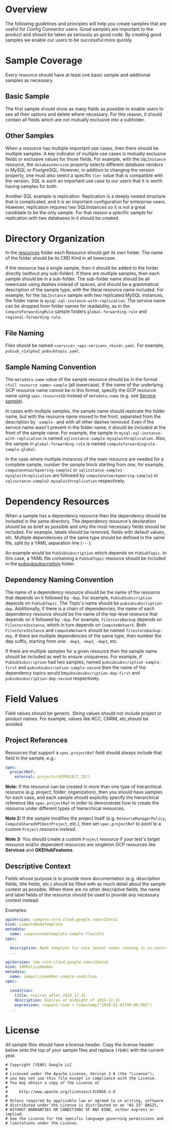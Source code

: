 # Overview

The following guidelines and principles will help you create samples that are
useful for Config Connector users. Good samples are important to the product and
should be taken as seriously as good code. By creating good samples we enable
our users to be successful more quickly.

# Sample Coverage

Every resource should have at least one basic sample and additional samples as
necessary.

## Basic Sample

The first sample should show as many fields as possible to enable users to see
all their options and delete where necessary. For this reason, it should contain
all fields which are not mutually exclusive into a subfolder.

## Other Samples

When a resource has multiple important use cases, then there should be multiple
samples. A key indicator of multiple use cases is mutually exclusive fields or
exclusive values for those fields. For example, with the `SQLInstance` resource,
the `databaseVersion` property selects different database vendors in MySQL or
PostgreSQL. However, in addition to changing the version property, one must also
select a specific `tier` value that is compatible with the version. SQL is such
an important use case to our users that it is worth having samples for both.

Another SQL example is replication. Replication is a deeply nested structure
that is complicated, and it is an important configuration for enterprise users.
However, replication requires two SQLInstances so it is not a great candidate to
be the only sample. For that reason a specific sample for replication with two
databases in it should be created.

# Directory Organization

In the [resources](config/samples/resources) folder each Resource should get its
own folder. The name of the folder should be its CRD Kind in all lowercase.

If the resource has a single sample, then it should be added to the folder
directly (without any sub-folder). If there are multiple samples, then each
sample should be in a sub-folder. The sub-folder name should be all lowercase
using dashes instead of spaces, and should be a grammatical description of the
sample type, with the literal resource name included. For example, for the
`SQLInstance` sample with two replicated MySQL instances, the folder name is
`mysql-sql-instance-with-replication`. The service name can be dropped from
folder names for readability, as in the `ComputeForwardingRule` sample folders
`global-forwarding-rule` and `regional-forwarding-rule`.

## File Naming

Files should be named `<service>_<api-version>_<kind>.yaml`. For example,
`pubsub_v1alpha2_pubsubtopic.yaml`.

## Sample Naming Convention

The `metadata.name` value of the sample resource should be in the format `<full
resource name>-sample` (all lowercase). If the name of the underlying GCP
resource name cannot be in this format, specify the GCP resource name using
`spec.resourceID` instead of `metadata.name` (e.g. see
[Service sample](config/samples/resources/service/serviceusage_v1beta1_service.yaml)).

In cases with multiple samples, the sample name should replicate the folder
name, but with the resource name moved to the front, separated from the
description by `-sample-` and with all other dashes removed. Even if the service
name wasn't present in the folder name, it should be included at the front of
the sample name. For example, the sample in
`mysql-sql-instance-with-replication` is named
`sqlinstance-sample-mysqlwithreplication`. Also, the sample in
`global-forwarding-rule` is named `computeforwardingrule-sample-global`.

In the case where multiple instances of the main resource are needed for a
complete sample, number the sample block starting from one, for example,
`computenetworkpeering-sample1` or `sqlinstance-sample1-mysqlwithreplication`
are followed by `computenetworkpeering-sample2` or
`sqlinstance-sample2-mysqlwithreplication` respectively.

# Dependency Resources

When a sample has a dependency resource then the dependency should be included
in the same directory. The dependency resource's declaration should be as brief
as possible and only the most necessary fields should be included. For example,
labels should be removed, fields with default values, etc. Multiple dependencies
of the same type should be defined in the same file, split by a YAML separation
line (`---`).

An example would be `PubSubSubscription` which depends on `PubSubTopic`. In this
case, a YAML file containing a `PubSubTopic` resource should be included in the
[pubsubsubscription](config/samples/resources/pubsubsubscription) folder.

## Dependency Naming Convention

The name of a dependency resource should be the name of the resource that
depends on it followed by `-dep`. For example, `PubSubSubscription` depends on
`PubSubTopic`. The Topic's name should be `pubsubsubscription-dep`.
Additionally, if there is a chain of dependencies, the name of each dependency
resource should be the name of the top-level resource that depends on it
followed by `-dep`. For example, `FilestoreBackup` depends on
`FilestoreInstance`, which in turn depends on `ComputeNetwork`. Both
`FilestoreInstance` and `ComputeNetwork` should be named `filestorebackup-dep`.
If there are multiple dependencies of the same type, then number the dep suffix,
starting from one: `-dep1`, `-dep2`, `-dep3`, etc.

If there are multiple samples for a given resource then the sample name should
be included as well to ensure uniqueness. For example, if `PubSubSubscription`
had two samples, named `pubsubsubscription-sample-first` and
`pubsubsubscription-sample-second` then the name of the dependency topics would
be`pubsubsubscription-dep-first` and `pubsubsubscription-dep-second`
respectively.

# Field Values

Field values should be generic. String values should not include project or
product names. For example, values like KCC, CNRM, etc,should be avoided.

## Project References

Resources that support a `spec.projectRef` field should always include that
field in the sample, e.g.:

```yaml
spec:
  projectRef:
    external: projects/${PROJECT_ID?}
```

**Note:** If the resource can be created in more than one type of hierarchical
resource (e.g. project, folder, organization), then you should have samples for
each case, and each sample should explicitly specify the hierarchical reference
like `spec.projectRef` in order to demonstrate how to create the resource under
different types of hierarchical resources.

**Note 2:** If the sample modifies the project itself (e.g.
`ResourceManagerPolicy`, `ComputeSharedVPCHostProject`, etc.), then set
`spec.projectRef` to point to a custom `Project` resource instead.

**Note 3:** You should create a custom `Project` resource if your test's target
resource and/or dependent resources are singleton GCP resources like
**Services** and **GKEHubFeatures**.

## Descriptive Context

Fields whose purpose is to provide more documentation (e.g. description fields,
title fields, etc.) should be filled with as much detail about the sample
context as possible. When there are no other descriptive fields, the name and
label fields of the resource should be used to provide any necessary context
instead.

Examples:

```yaml
apiVersion: compute.cnrm.cloud.google.com/v1beta1
kind: ComputeNodeTemplate
metadata:
  name: computenodetemplate-sample-flexible
spec:
  ...
  description: Node template for sole tenant nodes running in us-central1, with 96vCPUs and any amount of memory on any machine type.
  ...
```

```yaml
apiVersion: iam.cnrm.cloud.google.com/v1beta1
kind: IAMPolicyMember
metadata:
  name: iampolicymember-sample-condition
spec:
  ...
  condition:
    title: expires_after_2019_12_31
    description: Expires at midnight of 2019-12-31
    expression: request.time < timestamp("2020-01-01T00:00:00Z")
  ...
```

# License

All sample files should have a license header. Copy the license header below
onto the top of your sample files and replace `[YEAR]` with the current year.

```
# Copyright [YEAR] Google LLC
#
# Licensed under the Apache License, Version 2.0 (the "License");
# you may not use this file except in compliance with the License.
# You may obtain a copy of the License at
#
#     http://www.apache.org/licenses/LICENSE-2.0
#
# Unless required by applicable law or agreed to in writing, software
# distributed under the License is distributed on an "AS IS" BASIS,
# WITHOUT WARRANTIES OR CONDITIONS OF ANY KIND, either express or implied.
# See the License for the specific language governing permissions and
# limitations under the License.
```
